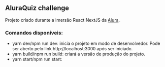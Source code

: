 ## AluraQuiz challenge

Projeto criado durante a Imersão React NextJS da [Alura](https://www.alura.com.br).

### Comandos disponíveis:

- yarn dev/npm run dev: inicia o projeto em modo de desenvolvedor. Pode ser aberto pelo link http://localhost:3000 após ser iniciado.
- yarn build/npm run build: criará a versão de produção do projeto.
- yarn start/npm run start: 